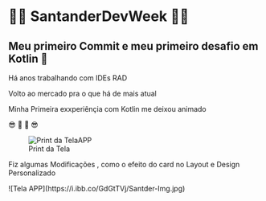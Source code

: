 #   🏁🏁 SantanderDevWeek  🏁🏁


## Meu primeiro Commit e meu primeiro desafio em Kotlin :iphone:

<html> <h>Há anos trabalhando com IDEs RAD<h>
  <P>Volto ao mercado pra o que há de mais atual</P>
<P>Minha Primeira exxperiênçia com Kotlin me deixou animado<P>
      😎 🙂 🙂 😎
  </html>
<figure>
  <img src="https://ibb.co/vcfQYJ8" alt="Print da TelaAPP">
  <figcaption>Print da Tela</figcaption>
</figure>
  
  <p> Fiz algumas Modificações , como o efeito do card no Layout
    e Design Personalizado</p>
  ![Tela APP](https://i.ibb.co/GdGtTVj/Santder-Img.jpg)
